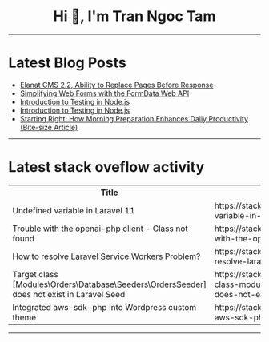 <h1 align="center">Hi 👋, I'm Tran Ngoc Tam</h1>

---

# Latest Blog Posts 
<!-- BLOG-POST-LIST:START -->
- [Elanat CMS 2.2, Ability to Replace Pages Before Response](https://dev.to/elanatframework/elanat-cms-22-ability-to-replace-pages-before-response-234n)
- [Simplifying Web Forms with the FormData Web API](https://dev.to/wdp/simplifying-web-forms-with-the-formdata-web-api-4mb4)
- [Introduction to Testing in Node.js](https://dev.to/presh_dev/introduction-to-testing-in-nodejs-3odj)
- [Introduction to Testing in Node.js](https://dev.to/presh_dev/introduction-to-testing-in-nodejs-5b54)
- [Starting Right: How Morning Preparation Enhances Daily Productivity &lpar;Bite-size Article&rpar;](https://dev.to/koshirok096/starting-right-how-morning-preparation-enhances-daily-productivity-bite-size-article-3mj6)
<!-- BLOG-POST-LIST:END -->

---

# Latest stack oveflow activity
<table>
  <tr><th>Title</th><th>Link</th></tr>
  <!-- STACKOVERFLOW:START --><tr><td>Undefined variable in Laravel 11</td><td>https://stackoverflow.com/questions/78497810/undefined-variable-in-laravel-11</td></tr><tr><td>Trouble with the openai-php client - Class not found</td><td>https://stackoverflow.com/questions/78497786/trouble-with-the-openai-php-client-class-not-found</td></tr><tr><td>How to resolve Laravel Service Workers Problem?</td><td>https://stackoverflow.com/questions/78497352/how-to-resolve-laravel-service-workers-problem</td></tr><tr><td>Target class [Modules\Orders\Database\Seeders\OrdersSeeder] does not exist in Laravel Seed</td><td>https://stackoverflow.com/questions/78497229/target-class-modules-orders-database-seeders-ordersseeder-does-not-exist-in-la</td></tr><tr><td>Integrated aws-sdk-php into Wordpress custom theme</td><td>https://stackoverflow.com/questions/78497212/integrated-aws-sdk-php-into-wordpress-custom-theme</td></tr><!-- STACKOVERFLOW:END -->
</table>

---


